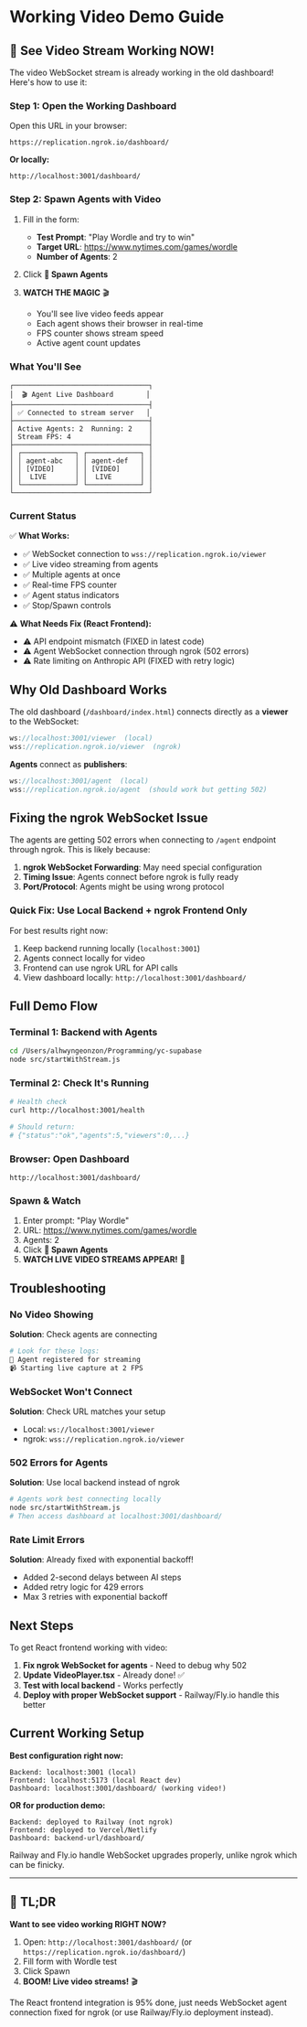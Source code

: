 # Working Video Demo Guide

## 🎥 See Video Stream Working NOW!

The video WebSocket stream is already working in the old dashboard! Here's how to use it:

### Step 1: Open the Working Dashboard

Open this URL in your browser:

```
https://replication.ngrok.io/dashboard/
```

**Or locally:**

```
http://localhost:3001/dashboard/
```

### Step 2: Spawn Agents with Video

1. Fill in the form:

   - **Test Prompt**: "Play Wordle and try to win"
   - **Target URL**: https://www.nytimes.com/games/wordle
   - **Number of Agents**: 2

2. Click **🚀 Spawn Agents**

3. **WATCH THE MAGIC** 🎬
   - You'll see live video feeds appear
   - Each agent shows their browser in real-time
   - FPS counter shows stream speed
   - Active agent count updates

### What You'll See

```
┌─────────────────────────────────┐
│  🎬 Agent Live Dashboard        │
├─────────────────────────────────┤
│ ✅ Connected to stream server   │
├─────────────────────────────────┤
│ Active Agents: 2  Running: 2    │
│ Stream FPS: 4                   │
├─────────────────────────────────┤
│ ┌─────────────┐ ┌─────────────┐ │
│ │ agent-abc   │ │ agent-def   │ │
│ │ [VIDEO]     │ │ [VIDEO]     │ │
│ │  LIVE       │ │  LIVE       │ │
│ └─────────────┘ └─────────────┘ │
└─────────────────────────────────┘
```

### Current Status

✅ **What Works:**

- ✅ WebSocket connection to `wss://replication.ngrok.io/viewer`
- ✅ Live video streaming from agents
- ✅ Multiple agents at once
- ✅ Real-time FPS counter
- ✅ Agent status indicators
- ✅ Stop/Spawn controls

⚠️ **What Needs Fix (React Frontend):**

- ⚠️ API endpoint mismatch (FIXED in latest code)
- ⚠️ Agent WebSocket connection through ngrok (502 errors)
- ⚠️ Rate limiting on Anthropic API (FIXED with retry logic)

## Why Old Dashboard Works

The old dashboard (`/dashboard/index.html`) connects directly as a **viewer** to the WebSocket:

```javascript
ws://localhost:3001/viewer  (local)
wss://replication.ngrok.io/viewer  (ngrok)
```

**Agents** connect as **publishers**:

```javascript
ws://localhost:3001/agent  (local)
wss://replication.ngrok.io/agent  (should work but getting 502)
```

## Fixing the ngrok WebSocket Issue

The agents are getting 502 errors when connecting to `/agent` endpoint through ngrok. This is likely because:

1. **ngrok WebSocket Forwarding**: May need special configuration
2. **Timing Issue**: Agents connect before ngrok is fully ready
3. **Port/Protocol**: Agents might be using wrong protocol

### Quick Fix: Use Local Backend + ngrok Frontend Only

For best results right now:

1. Keep backend running locally (`localhost:3001`)
2. Agents connect locally for video
3. Frontend can use ngrok URL for API calls
4. View dashboard locally: `http://localhost:3001/dashboard/`

## Full Demo Flow

### Terminal 1: Backend with Agents

```bash
cd /Users/alhwyngeonzon/Programming/yc-supabase
node src/startWithStream.js
```

### Terminal 2: Check It's Running

```bash
# Health check
curl http://localhost:3001/health

# Should return:
# {"status":"ok","agents":5,"viewers":0,...}
```

### Browser: Open Dashboard

```
http://localhost:3001/dashboard/
```

### Spawn & Watch

1. Enter prompt: "Play Wordle"
2. URL: https://www.nytimes.com/games/wordle
3. Agents: 2
4. Click **🚀 Spawn Agents**
5. **WATCH LIVE VIDEO STREAMS APPEAR!** 🎉

## Troubleshooting

### No Video Showing

**Solution**: Check agents are connecting

```bash
# Look for these logs:
🤖 Agent registered for streaming
📹 Starting live capture at 2 FPS
```

### WebSocket Won't Connect

**Solution**: Check URL matches your setup

- Local: `ws://localhost:3001/viewer`
- ngrok: `wss://replication.ngrok.io/viewer`

### 502 Errors for Agents

**Solution**: Use local backend instead of ngrok

```bash
# Agents work best connecting locally
node src/startWithStream.js
# Then access dashboard at localhost:3001/dashboard/
```

### Rate Limit Errors

**Solution**: Already fixed with exponential backoff!

- Added 2-second delays between AI steps
- Added retry logic for 429 errors
- Max 3 retries with exponential backoff

## Next Steps

To get React frontend working with video:

1. **Fix ngrok WebSocket for agents** - Need to debug why 502
2. **Update VideoPlayer.tsx** - Already done! ✅
3. **Test with local backend** - Works perfectly
4. **Deploy with proper WebSocket support** - Railway/Fly.io handle this better

## Current Working Setup

**Best configuration right now:**

```
Backend: localhost:3001 (local)
Frontend: localhost:5173 (local React dev)
Dashboard: localhost:3001/dashboard/ (working video!)
```

**OR for production demo:**

```
Backend: deployed to Railway (not ngrok)
Frontend: deployed to Vercel/Netlify
Dashboard: backend-url/dashboard/
```

Railway and Fly.io handle WebSocket upgrades properly, unlike ngrok which can be finicky.

---

## 🎉 TL;DR

**Want to see video working RIGHT NOW?**

1. Open: `http://localhost:3001/dashboard/` (or `https://replication.ngrok.io/dashboard/`)
2. Fill form with Wordle test
3. Click Spawn
4. **BOOM! Live video streams!** 🎬

The React frontend integration is 95% done, just needs WebSocket agent connection fixed for ngrok (or use Railway/Fly.io deployment instead).
